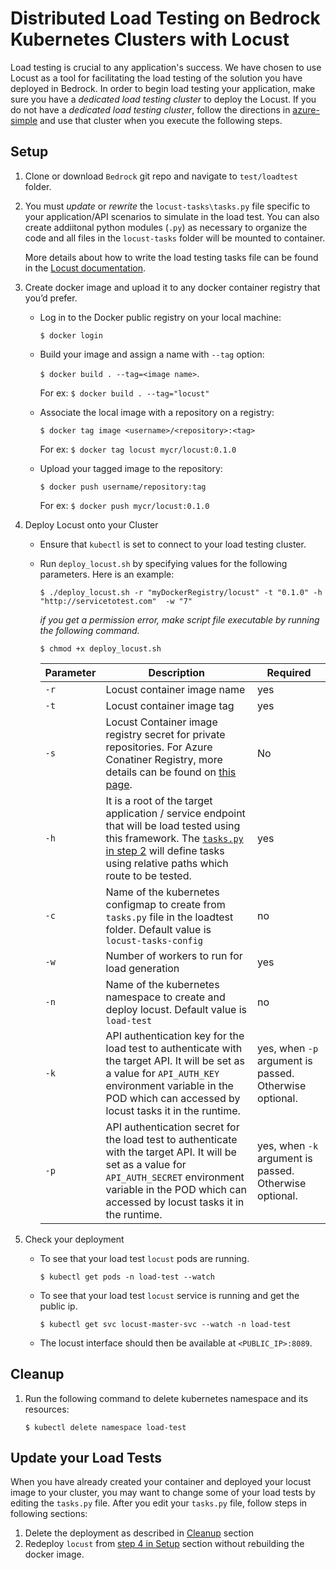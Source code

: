# Distributed Load Testing on Bedrock Kubernetes Clusters with Locust
Load testing is crucial to any application's success. We have chosen to use Locust as a tool for facilitating the load testing of the solution you have deployed in Bedrock. In order to begin load testing your application, make sure you have a _dedicated load testing cluster_ to deploy the Locust. If you do not have a _dedicated load testing cluster_, follow the directions in [azure-simple](../../cluster/environments/azure-simple/) and use that cluster when you execute the following steps.

## Setup

1. Clone or download `Bedrock` git repo and navigate to `test/loadtest` folder.
2. You must _update_ or _rewrite_ the `locust-tasks\tasks.py` file specific to your application/API scenarios to simulate in the load test. You can also create addiitonal python modules (`.py`) as necessary to organize the code and all files in the `locust-tasks` folder will be mounted to container.

    More details about how to write the load testing tasks file can be found in the [Locust documentation](https://docs.locust.io/en/stable/writing-a-locustfile.html).
    
3. Create docker image and upload it to any docker container registry that you’d prefer. 

	* Log in to the Docker public registry on your local machine:
        
        ```$ docker login```

    * Build your image and assign a name with `--tag` option:

        ```$ docker build . --tag=<image name>```. 
        
        For ex: ```$ docker build . --tag="locust"```        

	* Associate the local image with a repository on a registry:
    
        ```$ docker tag image <username>/<repository>:<tag>```

        For ex: ```$ docker tag locust mycr/locust:0.1.0```

	* Upload your tagged image to the repository:
    
        ```$ docker push username/repository:tag```

        For ex: ```$ docker push mycr/locust:0.1.0```

4. Deploy Locust onto your Cluster

    * Ensure that `kubectl` is set to connect to your load testing cluster.
    * Run `deploy_locust.sh` by specifying values for the following parameters. Here is an example:

        ```$ ./deploy_locust.sh -r "myDockerRegistry/locust" -t "0.1.0" -h "http://servicetotest.com"  -w "7" ```
        
        *if you get a permission error, make script file executable by running the following command.*

        ```$ chmod +x deploy_locust.sh```

        | Parameter                    | Description                             | Required                                               |
        | ---------------------------- | ----------------------------------      | ----------------------------------------------------- |
        | `-r`           | Locust container image name             | yes                                 |
        | `-t`                  | Locust container image tag              | yes                                               |
        | `-s`          | Locust Container image registry secret for private repositories. For Azure Conatiner Registry, more details can be found on [this page](https://docs.microsoft.com/en-us/azure/container-registry/container-registry-auth-aks).  | No                                                |
        | `-h`  | It is a root of the target application / service endpoint that will be load tested using this framework. The [`tasks.py` in step 2](#Setup) will define tasks using relative paths which route to be tested.              | yes                             |
        | `-c`| Name of the kubernetes configmap to create from `tasks.py` file in the loadtest folder. Default value is `locust-tasks-config`  | no |
        | `-w`        | Number of workers to run for load generation               | yes                                                   |
        | `-n`        | Name of the kubernetes namespace to create and deploy locust. Default value is `load-test`               | no
        | `-k`        | API authentication key for the load test to authenticate with the target API. It will be set as a value for `API_AUTH_KEY` environment variable in the POD which can accessed by locust tasks it in the runtime.               | yes, when `-p` argument is passed. Otherwise optional.
         | `-p`        | API authentication secret for the load test to authenticate with the target API. It will be set as a value for `API_AUTH_SECRET` environment variable in the POD which can accessed by locust tasks it in the runtime.               | yes, when `-k` argument is passed. Otherwise optional. 
    
5. Check your deployment
    * To see that your load test `locust` pods are running.
    
        ```$ kubectl get pods -n load-test --watch```

    * To see that your load test `locust` service is running and get the public ip.
    
        ```$ kubectl get svc locust-master-svc --watch -n load-test```
    * The locust interface should then be available at `<PUBLIC_IP>:8089`.

## Cleanup

1. Run the following command to delete kubernetes namespace and its resources:

    ```$ kubectl delete namespace load-test```
    

## Update your Load Tests

When you have already created your container and deployed your locust image to your cluster, you may want to change some of your load tests by editing the `tasks.py` file. After you edit your `tasks.py` file, follow steps in following sections:

1. Delete the deployment as described in [Cleanup](#cleanup) section
2. Redeploy `locust` from [step 4 in Setup](#Setup) section without rebuilding the docker image.
